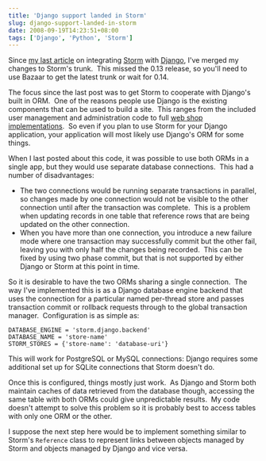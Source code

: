 ```yaml
---
title: 'Django support landed in Storm'
slug: django-support-landed-in-storm
date: 2008-09-19T14:23:51+08:00
tags: ['Django', 'Python', 'Storm']
---
```


Since [my last
article](http://blogs.gnome.org/jamesh/2008/08/01/using-storm-with-django/)
on integrating [Storm](http://storm.canonical.com/) with
[Django](http://www.djangoproject.com/), I\'ve merged my changes to
Storm\'s trunk.  This missed the 0.13 release, so you\'ll need to use
Bazaar to get the latest trunk or wait for 0.14.

The focus since the last post was to get Storm to cooperate with
Django\'s built in ORM.  One of the reasons people use Django is the
existing components that can be used to build a site.  This ranges from
the included user management and administration code to full [web shop
implementations](http://www.satchmoproject.com/).  So even if you plan
to use Storm for your Django application, your application will most
likely use Django\'s ORM for some things.

When I last posted about this code, it was possible to use both ORMs in
a single app, but they would use separate database connections.  This
had a number of disadvantages:

-   The two connections would be running separate transactions in
    parallel, so changes made by one connection would not be visible to
    the other connection until after the transaction was complete.  This
    is a problem when updating records in one table that reference rows
    that are being updated on the other connection.
-   When you have more than one connection, you introduce a new failure
    mode where one transaction may successfully commit but the other
    fail, leaving you with only half the changes being recorded.  This
    can be fixed by using two phase commit, but that is not supported by
    either Django or Storm at this point in time.

So it is desirable to have the two ORMs sharing a single connection. 
The way I\'ve implemented this is as a Django database engine backend
that uses the connection for a particular named per-thread store and
passes transaction commit or rollback requests through to the global
transaction manager.  Configuration is as simple as:

    DATABASE_ENGINE = 'storm.django.backend'
    DATABASE_NAME = 'store-name'
    STORM_STORES = {'store-name': 'database-uri'}

This will work for PostgreSQL or MySQL connections: Django requires some
additional set up for SQLite connections that Storm doesn\'t do.

Once this is configured, things mostly just work.  As Django and Storm
both maintain caches of data retrieved from the database though,
accessing the same table with both ORMs could give unpredictable
results.  My code doesn\'t attempt to solve this problem so it is
probably best to access tables with only one ORM or the other.

I suppose the next step here would be to implement something similar to
Storm\'s `Reference` class to represent links between objects managed by
Storm and objects managed by Django and vice versa.

